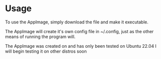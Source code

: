 # Usage

To use the AppImage, simply download the file and make it executable.

The AppImage will create it's own config file in ~/.config,
just as the other means of running the program will.

The AppImage was created on and has only been tested on Ubuntu 22.04
I will begin testing it on other distros soon

